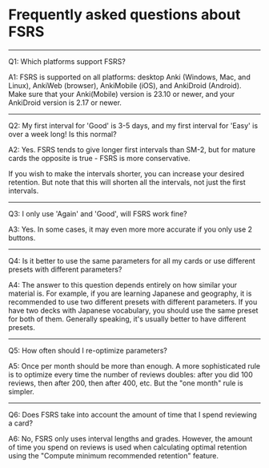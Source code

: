 # Frequently asked questions about FSRS

***

Q1: Which platforms support FSRS?

A1: FSRS is supported on all platforms: desktop Anki (Windows, Mac, and Linux), AnkiWeb (browser), AnkiMobile (iOS), and AnkiDroid (Android). Make sure that your Anki(Mobile) version is 23.10 or newer, and your AnkiDroid version is 2.17 or newer.

***

Q2: My first interval for 'Good' is 3-5 days, and my first interval for 'Easy' is over a week long! Is this normal?

A2: Yes. FSRS tends to give longer first intervals than SM-2, but for mature cards the opposite is true - FSRS is more conservative.

If you wish to make the intervals shorter, you can increase your desired retention. But note that this will shorten all the intervals, not just the first intervals.

***

Q3: I only use 'Again' and 'Good', will FSRS work fine?

A3: Yes. In some cases, it may even more more accurate if you only use 2 buttons.

***

Q4: Is it better to use the same parameters for all my cards or use different presets with different parameters?

A4: The answer to this question depends entirely on how similar your material is. For example, if you are learning Japanese and geography, it is recommended to use two different presets with different parameters. If you have two decks with Japanese vocabulary, you should use the same preset for both of them. Generally speaking, it's usually better to have different presets.

***

Q5: How often should I re-optimize parameters?

A5: Once per month should be more than enough. A more sophisticated rule is to optimize every time the number of reviews doubles: after you did 100 reviews, then after 200, then after 400, etc. But the "one month" rule is simpler.

***

Q6: Does FSRS take into account the amount of time that I spend reviewing a card?

A6: No, FSRS only uses interval lengths and grades. However, the amount of time you spend on reviews is used when calculating optimal retention using the "Compute minimum recommended retention" feature.
